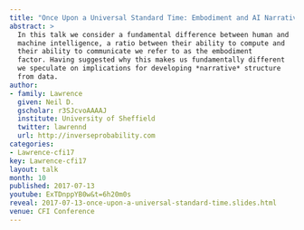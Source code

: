 ```yaml
---
title: "Once Upon a Universal Standard Time: Embodiment and AI Narratives" 
abstract: >
  In this talk we consider a fundamental difference between human and
  machine intelligence, a ratio between their ability to compute and
  their ability to communicate we refer to as the embodiment
  factor. Having suggested why this makes us fundamentally different
  we speculate on implications for developing *narrative* structure
  from data.
author:
- family: Lawrence
  given: Neil D.
  gscholar: r3SJcvoAAAAJ
  institute: University of Sheffield
  twitter: lawrennd
  url: http://inverseprobability.com
categories:
- Lawrence-cfi17
key: Lawrence-cfi17
layout: talk
month: 10
published: 2017-07-13
youtube: ExTDnppYB0w&t=6h20m0s
reveal: 2017-07-13-once-upon-a-universal-standard-time.slides.html
venue: CFI Conference
---
```

